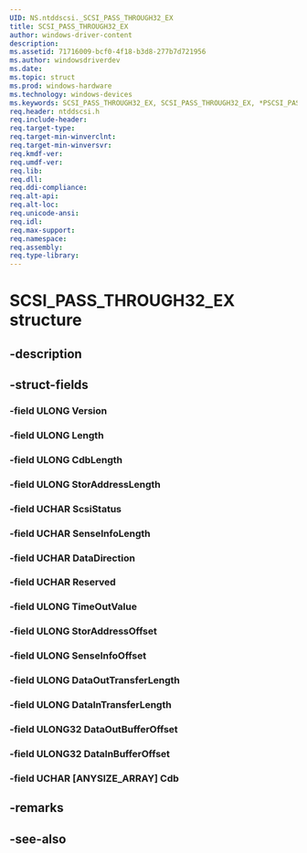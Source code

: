 ```yaml
---
UID: NS.ntddscsi._SCSI_PASS_THROUGH32_EX
title: SCSI_PASS_THROUGH32_EX
author: windows-driver-content
description: 
ms.assetid: 71716009-bcf0-4f18-b3d8-277b7d721956
ms.author: windowsdriverdev
ms.date: 
ms.topic: struct
ms.prod: windows-hardware
ms.technology: windows-devices
ms.keywords: SCSI_PASS_THROUGH32_EX, SCSI_PASS_THROUGH32_EX, *PSCSI_PASS_THROUGH32_EX
req.header: ntddscsi.h
req.include-header:
req.target-type:
req.target-min-winverclnt:
req.target-min-winversvr:
req.kmdf-ver:
req.umdf-ver:
req.lib:
req.dll:
req.ddi-compliance:
req.alt-api:
req.alt-loc:
req.unicode-ansi:
req.idl:
req.max-support:
req.namespace:
req.assembly:
req.type-library:
---
```


# SCSI_PASS_THROUGH32_EX structure

## -description



## -struct-fields

### -field ULONG Version			
 	
### -field ULONG Length			
 	
### -field ULONG CdbLength			
 	
### -field ULONG StorAddressLength			
 	
### -field UCHAR ScsiStatus			
 	
### -field UCHAR SenseInfoLength			
 	
### -field UCHAR DataDirection			
 	
### -field UCHAR Reserved			
 	
### -field ULONG TimeOutValue			
 	
### -field ULONG StorAddressOffset			
 	
### -field ULONG SenseInfoOffset			
 	
### -field ULONG DataOutTransferLength			
 	
### -field ULONG DataInTransferLength			
 	
### -field ULONG32 DataOutBufferOffset			
 	
### -field ULONG32 DataInBufferOffset			
 	
### -field UCHAR [ANYSIZE_ARRAY] Cdb			
 	
## -remarks

## -see-also